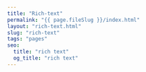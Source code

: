 ```yaml
---
title: "Rich-text"
permalink: "{{ page.fileSlug }}/index.html"
layout: "rich-text.html"
slug: "rich-text"
tags: "pages"
seo:
  title: "rich text"
  og_title: "rich text"
---
```



